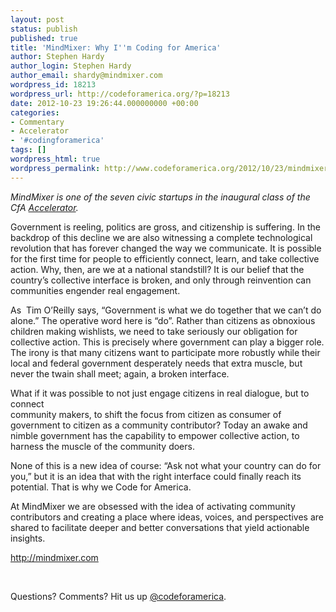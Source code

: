 ```yaml
---
layout: post
status: publish
published: true
title: 'MindMixer: Why I''m Coding for America'
author: Stephen Hardy
author_login: Stephen Hardy
author_email: shardy@mindmixer.com
wordpress_id: 18213
wordpress_url: http://codeforamerica.org/?p=18213
date: 2012-10-23 19:26:44.000000000 +00:00
categories:
- Commentary
- Accelerator
- '#codingforamerica'
tags: []
wordpress_html: true
wordpress_permalink: http://www.codeforamerica.org/2012/10/23/mindmixer-why-im-coding-for-america/
---
```


<p><em>MindMixer is one of the seven civic startups in the inaugural class of the CfA <a href="http://codeforamerica.org/accelerator" target="_blank">Accelerator</a>. </em></p>
<p>Government is reeling, politics are gross, and citizenship is suffering. In the backdrop of this decline we are also witnessing a complete technological revolution that has forever changed the way we communicate. It is possible for the first time for people to efficiently connect, learn, and take collective action. Why, then, are we at a national standstill? It is our belief that the country’s collective interface is broken, and only through reinvention can communities engender real engagement.</p>
<p>As  Tim O’Reilly says, “Government is what we do together that we can’t do alone.” The operative word here is “do”. Rather than citizens as obnoxious children making wishlists, we need to take seriously our obligation for collective action. This is precisely where government can play a bigger role. The irony is that many citizens want to participate more robustly while their local and federal government desperately needs that extra muscle, but never the twain shall meet; again, a broken interface.</p>
<p>What if it was possible to not just engage citizens in real dialogue, but to connect<br/>
community makers, to shift the focus from citizen as consumer of government to citizen as a community contributor? Today an awake and nimble government has the capability to empower collective action, to harness the muscle of the community doers.</p>
<p>None of this is a new idea of course: “Ask not what your country can do for you,” but it is an idea that with the right interface could finally reach its potential. That is why we Code for America.</p>
<p>At MindMixer we are obsessed with the idea of activating community contributors and creating a place where ideas, voices, and perspectives are shared to facilitate deeper and better conversations that yield actionable insights.</p>
<p><a href="http://mindmixer.com" target="_blank">http://mindmixer.com</a></p>
<p> </p>
<p>Questions? Comments? Hit us up <a href="http://twitter.com/codeforamerica" target="_blank">@codeforamerica</a>.</p>
